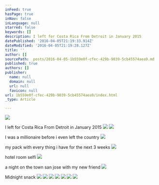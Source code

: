```yaml
---
inFeed: true
hasPage: true
inNav: false
inLanguage: null
starred: false
keywords: []
description: I left for Costa Rica From Detroit in January 2015
datePublished: '2016-04-05T21:19:33.914Z'
dateModified: '2016-04-05T21:19:28.127Z'
title: ''
author: []
sourcePath: _posts/2016-04-05-1b559e0f-cfec-429b-9039-5cb45574aea9.md
published: true
authors: []
publisher:
  name: null
  domain: null
  url: null
  favicon: null
url: 1b559e0f-cfec-429b-9039-5cb45574aea9/index.html
_type: Article

---
```

![](https://the-grid-user-content.s3-us-west-2.amazonaws.com/a909bd52-6e78-48b3-be62-2383bf0e8ee9.jpg)

I left for Costa Rica From Detroit in January 2015
![](https://the-grid-user-content.s3-us-west-2.amazonaws.com/c1ee2c82-b98b-4c25-a915-e16f066105d2.jpg)
![](https://the-grid-user-content.s3-us-west-2.amazonaws.com/b39bf58c-a381-45de-9743-f1ec64a6ccdd.jpg)

I was a millionaire before i even left the country
![](https://the-grid-user-content.s3-us-west-2.amazonaws.com/62374fb7-0329-4eea-9703-c1e1651f09c1.jpg)

my pack with every thing i have for the next 3 weeks
![](https://the-grid-user-content.s3-us-west-2.amazonaws.com/24ec48f7-becc-48ae-ae14-f8ed4afe8362.jpg)

hotel room selfi
![](https://the-grid-user-content.s3-us-west-2.amazonaws.com/5c364fb0-0cc0-4656-8cdf-6efcb92b1e56.jpg)

a night on the town san jose with my new friend
![](https://the-grid-user-content.s3-us-west-2.amazonaws.com/2bc1ab07-b6c8-4302-b1f0-d3d11ba1a618.jpg)

Midnight snack
![](https://the-grid-user-content.s3-us-west-2.amazonaws.com/9d038f73-bdba-4c4f-af91-4c84dc99c19a.jpg)
![](https://the-grid-user-content.s3-us-west-2.amazonaws.com/9edfdf20-af58-4854-99a5-4592b81409ae.jpg)
![](https://the-grid-user-content.s3-us-west-2.amazonaws.com/251654a1-9906-4e44-a61a-33b301336fc9.jpg)
![](https://the-grid-user-content.s3-us-west-2.amazonaws.com/736239d3-c6c6-40dc-8441-909e20d51541.jpg)
![](https://the-grid-user-content.s3-us-west-2.amazonaws.com/cf17c2e8-9152-4e91-9d34-c26208982a14.jpg)
![](https://the-grid-user-content.s3-us-west-2.amazonaws.com/e61c6da3-65df-4750-b85a-1b99c166a01e.jpg)
![](https://the-grid-user-content.s3-us-west-2.amazonaws.com/1e4664f7-3e87-4128-b9f2-bf27a9de4ea7.jpg)